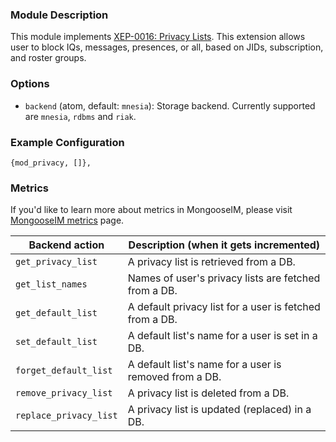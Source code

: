 ### Module Description
This module implements [XEP-0016: Privacy Lists](http://xmpp.org/extensions/xep-0016.html). This extension allows user to block IQs, messages, presences, or all, based on JIDs, subscription, and roster groups.

### Options
* `backend` (atom, default: `mnesia`): Storage backend. Currently supported are `mnesia`, `rdbms` and `riak`.

### Example Configuration
```
{mod_privacy, []},
```

### Metrics

If you'd like to learn more about metrics in MongooseIM, please visit [MongooseIM metrics](../operation-and-maintenance/Mongoose-metrics.md) page.

| Backend action | Description (when it gets incremented) |
| ---- | -------------------------------------- |
| `get_privacy_list` | A privacy list is retrieved from a DB. |
| `get_list_names` | Names of user's privacy lists are fetched from a DB. |
| `get_default_list` | A default privacy list for a user is fetched from a DB. |
| `set_default_list` | A default list's name for a user is set in a DB. |
| `forget_default_list` | A default list's name for a user is removed from a DB. |
| `remove_privacy_list` | A privacy list is deleted from a DB. |
| `replace_privacy_list` | A privacy list is updated (replaced) in a DB. |
